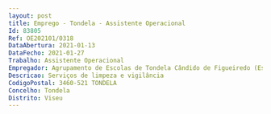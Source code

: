 ```yaml
--- 
layout: post
title: Emprego - Tondela - Assistente Operacional
Id: 83805
Ref: OE202101/0318
DataAbertura: 2021-01-13
DataFecho: 2021-01-27
Trabalho: Assistente Operacional
Empregador: Agrupamento de Escolas de Tondela Cândido de Figueiredo (Escola Básica de Tondela - Sede)
Descricao: Serviços de limpeza e vigilância
CodigoPostal: 3460-521 TONDELA
Concelho: Tondela
Distrito: Viseu
--- 
```

